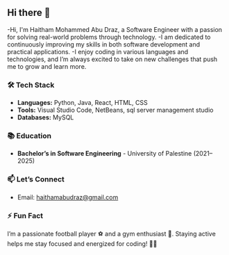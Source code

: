 ## Hi there 👋
-Hi, I'm Haitham Mohammed Abu Draz, a Software Engineer with a passion for solving real-world problems through technology.
-I am dedicated to continuously improving my skills in both software development and practical applications.
-I enjoy coding in various languages and technologies, and I’m always excited to take on new challenges that push me to grow and learn more.

### 🛠️ Tech Stack
- **Languages:** Python, Java, React, HTML, CSS
- **Tools:** Visual Studio Code, NetBeans, sql server management studio
- **Databases:** MySQL

### 📚 Education
- **Bachelor’s in Software Engineering** - University of Palestine (2021–2025)  

### 📫 Let’s Connect
- Email: haithamabudraz@gmail.com  

### ⚡ Fun Fact
I’m a passionate football player ⚽ and a gym enthusiast 💪. Staying active helps me stay focused and energized for coding! 🏋️‍♂️
